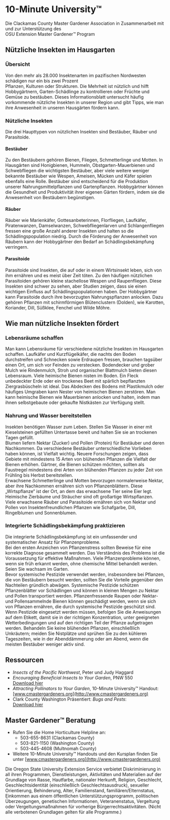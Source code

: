 # 10-Minute University™  
Die Clackamas County Master Gardener Association in Zusammenarbeit mit und zur Unterstützung des  
OSU Extension Master Gardener™ Program  

## Nützliche Insekten im Hausgarten  

### Übersicht  
Von den mehr als 28.000 Insektenarten im pazifischen Nordwesten schädigen nur ein bis zwei Prozent  
Pflanzen, Kulturen oder Strukturen. Die Mehrheit ist nützlich und hilft Hobbygärtnern, Garten-Schädlinge zu kontrollieren oder Früchte und Gemüse zu bestäuben. Dieses Informationsblatt untersucht häufig vorkommende nützliche Insekten in unserer Region und gibt Tipps, wie man ihre Anwesenheit in unseren Hausgärten fördern kann.  

### Nützliche Insekten  
Die drei Haupttypen von nützlichen Insekten sind Bestäuber, Räuber und Parasitoide.  

#### Bestäuber  
Zu den Bestäubern gehören Bienen, Fliegen, Schmetterlinge und Motten. In Hausgärten sind Honigbienen, Hummeln, Obstgarten-Mauerbienen und Schwebfliegen die wichtigsten Bestäuber, aber viele weitere weniger bekannte Bestäuber wie Wespen, Ameisen, Mücken und Käfer spielen ebenfalls eine Rolle. Bestäuber sind entscheidend für die Produktion unserer Nahrungsmittelpflanzen und Gartenpflanzen. Hobbygärtner können die Gesundheit und Produktivität ihrer eigenen Gärten fördern, indem sie die Anwesenheit von Bestäubern begünstigen.  

#### Räuber  
Räuber wie Marienkäfer, Gottesanbeterinnen, Florfliegen, Laufkäfer, Piratenwanzen, Damselwanzen, Schwebfliegenlarven und Schlangenfliegen fressen eine große Anzahl anderer Insekten und halten so die Schädlingspopulation niedrig. Durch die Förderung der Anwesenheit von Räubern kann der Hobbygärtner den Bedarf an Schädlingsbekämpfung verringern.  

#### Parasitoide  
Parasitoide sind Insekten, die auf oder in einem Wirtsinsekt leben, sich von ihm ernähren und es meist über Zeit töten. Zu den häufigen nützlichen Parasitoiden gehören kleine stachellose Wespen und Raupenfliegen. Diese Insekten sind schwer zu sehen, aber Studien zeigen, dass sie einen wichtigen Einfluss auf Schädlingspopulationen haben. Der Hobbygärtner kann Parasitoide durch ihre bevorzugten Nahrungspflanzen anlocken. Dazu gehören Pflanzen mit schirmförmigen Blütenclustern (Dolden), wie Karotten, Koriander, Dill, Süßklee, Fenchel und Wilde Möhre.  

## Wie man nützliche Insekten fördert  

### Lebensräume schaffen  
Man kann Lebensräume für verschiedene nützliche Insekten im Hausgarten schaffen. Laufkäfer und Kurzflügelkäfer, die nachts den Boden durchstreifen und Schnecken sowie Erdraupen fressen, brauchen tagsüber einen Ort, um sich vor Feinden zu verstecken. Bodendecker und grober Mulch wie Rindenmulch, Stroh und organischer Blattmulch bieten diesen Lebensraum. Viele heimische Bienen nisten im Boden. Ein Fleck unbedeckter Erde oder ein trockenes Beet mit spärlich bepflanzten Ziergrasbüscheln ist ideal. Das Abdecken des Bodens mit Plastikmulch oder häufiges Umgraben kann Nester von heimischen Bienen zerstören. Man kann heimische Bienen wie Mauerbienen anlocken und halten, indem man ihnen selbstgebaute oder gekaufte Nistkästen zur Verfügung stellt.  

### Nahrung und Wasser bereitstellen  
Insekten benötigen Wasser zum Leben. Stellen Sie Wasser in einer mit Kieselsteinen gefüllten Untertasse bereit und halten Sie sie an trockenen Tagen gefüllt.  
Blumen liefern Nektar (Zucker) und Pollen (Protein) für Bestäuber und deren Nachkommen. Da verschiedene Bestäuber unterschiedliche Vorlieben haben können, ist Vielfalt wichtig. Neuere Forschungen zeigen, dass Gebiete mit mindestens 15 Arten von blühenden Pflanzen die Vielfalt der Bienen erhöhen. Gärtner, die Bienen schützen möchten, sollten als Faustregel mindestens drei Arten von blühenden Pflanzen zu jeder Zeit von Frühling bis Herbst bereitstellen.  
Erwachsene Schmetterlinge und Motten bevorzugen normalerweise Nektar, aber ihre Nachkommen ernähren sich von Pflanzenblättern. Diese „Wirtspflanze“ ist der Ort, an dem das erwachsene Tier seine Eier legt. Heimische Zierbäume und Sträucher sind oft großartige Wirtspflanzen.  
Viele erwachsene Räuber und Parasitoide ernähren sich von Nektar und Pollen von Insektenfreundlichen Pflanzen wie Schafgarbe, Dill, Ringelblumen und Sonnenblumen.  

### Integrierte Schädlingsbekämpfung praktizieren  
Die integrierte Schädlingsbekämpfung ist ein umfassender und systematischer Ansatz für Pflanzenprobleme.  
Bei den ersten Anzeichen von Pflanzenstress sollten Beweise für eine korrekte Diagnose gesammelt werden. Das Verständnis des Problems ist die Voraussetzung für effektive Maßnahmen. Viele Pflanzenprobleme können, wenn sie früh erkannt werden, ohne chemische Mittel behandelt werden. Seien Sie wachsam im Garten.  
Bevor systemische Pestizide verwendet werden, insbesondere bei Pflanzen, die von Bestäubern besucht werden, sollten Sie die Vorteile gegenüber den Nachteilen gründlich abwägen. Systemische Pestizide schützen Pflanzenblätter vor Schädlingen und können in kleinen Mengen zu Nektar und Pollen transportiert werden. Pflanzenfressende Raupen oder Nektar- und Pollensammelnde Bienen können geschädigt werden, wenn sie sich von Pflanzen ernähren, die durch systemische Pestizide geschützt sind.  
Wenn Pestizide eingesetzt werden müssen, befolgen Sie die Anweisungen auf dem Etikett, damit sie in der richtigen Konzentration, unter geeigneten Wetterbedingungen und auf den richtigen Teil der Pflanze aufgetragen werden. Behandeln Sie keine blühenden Pflanzen, einschließlich Unkräutern; meiden Sie Nistplätze und sprühen Sie zu den kühleren Tageszeiten, wie in der Abenddämmerung oder am Abend, wenn die meisten Bestäuber weniger aktiv sind.  

## Ressourcen  
- *Insects of the Pacific Northwest*, Peter und Judy Haggard  
- *Encouraging Beneficial Insects to Your Garden*, PNW 550  
  [Download hier](http://ir.library.oregonstate.edu/xmlui/bitstream/handle/1957/38715/pnw550.pdf)  
- *Attracting Pollinators to Your Garden*, 10-Minute University™ Handout: [www.cmastergardeners.org](http://www.cmastergardeners.org)  
- Clark County Washington Präsentiert: *Bugs and Pests*:  
  [Download hier](http://www.co.clark.wa.us/recycle/documents/BadBugs.pdf)  

## Master Gardener™ Beratung  
- Rufen Sie die Home Horticulture Helpline an:  
  - 503-655-8631 (Clackamas County)  
  - 503-821-1150 (Washington County)  
  - 503-445-4608 (Multnomah County)  
- Weitere 10-Minute University™ Handouts und den Kursplan finden Sie unter [www.cmastergardeners.org](http://www.cmastergardeners.org)  

Die Oregon State University Extension Service verbietet Diskriminierung in all ihren Programmen, Dienstleistungen, Aktivitäten und Materialien auf der Grundlage von Rasse, Hautfarbe, nationaler Herkunft, Religion, Geschlecht, Geschlechtsidentität (einschließlich Geschlechtsausdruck), sexueller Orientierung, Behinderung, Alter, Familienstand, familiären/Elternstatus, Einkommen aus einem öffentlichen Unterstützungsprogramm, politischen Überzeugungen, genetischen Informationen, Veteranenstatus, Vergeltung oder Vergeltungsmaßnahmen für vorherige Bürgerrechtsaktivitäten. (Nicht alle verbotenen Grundlagen gelten für alle Programme.)